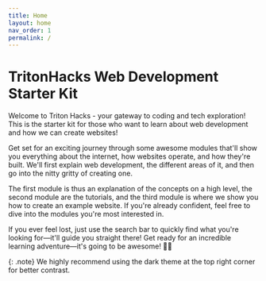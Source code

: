 ```yaml
---
title: Home
layout: home
nav_order: 1
permalink: /
---
```


# TritonHacks Web Development <br> Starter Kit
Welcome to Triton Hacks - your gateway to coding and tech exploration! This is the starter kit for those who want to learn about web development and how we can create websites!

Get set for an exciting journey through some awesome modules that'll show you everything about the internet, how websites operate, and how they're built. We'll first explain web development, the different areas of it, and then go into the nitty gritty of creating one. 

The first module is thus an explanation of the concepts on a high level, the second module are the tutorials, and the third module is where we show you how to create an example website. If you're already confident, feel free to dive into the modules you're most interested in. 

If you ever feel lost, just use the search bar to quickly find what you're looking for—it'll guide you straight there! Get ready for an incredible learning adventure—it's going to be awesome! 🚀✨

{: .note}
We highly recommend using the dark theme at the top right corner for better contrast.
